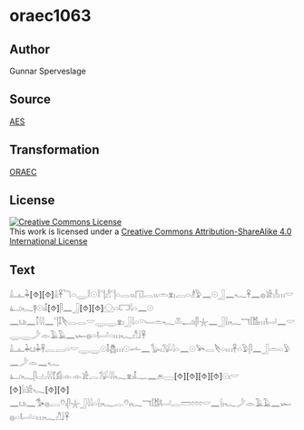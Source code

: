 # oraec1063

## Author

Gunnar Sperveslage

## Source

[AES](https://github.com/simondschweitzer/aes)

## Transformation

[ORAEC](https://oraec.github.io/)

## License

<a rel="license" href="http://creativecommons.org/licenses/by-sa/4.0/"><img alt="Creative Commons License" style="border-width:0" src="https://i.creativecommons.org/l/by-sa/4.0/88x31.png" /></a><br />This work is licensed under a <a rel="license" href="http://creativecommons.org/licenses/by-sa/4.0/">Creative Commons Attribution-ShareAlike 4.0 International License</a>

## Text

𓏙𓊵𓇓[⯑][⯑]𓏙𓋹𓆓𓏏𓇾𓎛𓇳𓎛𓊹𓀭𓊹𓏏𓂋𓏭𓉔𓂋𓏭𓏛𓁷𓏤𓐙𓏏𓁦𓅱𓈖𓇳𓃀𓈖𓆑𓋹𓈖𓐍𓀀𓁐𓏥𓎟<br>
𓂞𓆑𓊢𓇳𓏤𓄤[⯑]𓋴𓈖𓃀[⯑][⯑]𓈌𓏏𓉐𓇋𓏏𓈖𓇳<br>
𓈖𓂓𓏤𓈖𓎿𓇋𓇋𓈖𓊹𓄤𓌸𓂋𓂋𓎟𓇾𓇾𓁷𓏤𓃀𓇋𓏏𓎺𓄑𓏛𓆑𓌨𓂝𓏤𓋴𓇼𓈖𓃀𓍛𓏤𓆑𓄓𓀨𓏥𓂡𓈖𓎟𓇾𓇾𓌳𓁹𓄿𓄿𓈖𓆱𓐍𓏏𓂡𓏏𓏥𓆑𓀯𓄙𓋹<br>
𓏙𓊵𓇓𓂓𓇓𓋹𓐛𓐙𓏏𓎟𓇾𓇾𓇳𓄤𓆣𓏥𓇳𓌡𓈖𓅭𓏤𓅮𓇋𓏏𓈖𓇳𓅨𓂋𓌸𓏏𓏥𓋹𓏏𓅱𓋴𓈖𓃀𓏛𓏏𓅱𓈖𓌳𓁹𓈖𓆑<br>
𓂞𓆑𓋴𓐟𓇋𓇋𓄈𓀁𓁹𓁹𓀀𓐛𓅮𓇋𓇋𓆑𓁷𓏤𓄤𓊃𓈖𓂉𓈀[⯑][⯑][⯑][⯑]𓇳𓏤𓎟<br>
[⯑]𓍛𓏤𓀀𓆑[⯑][⯑]<br>
𓈖𓂓𓏤𓈖𓅜𓐍𓐙𓄣𓏤𓋴𓇼𓃀𓇋𓇋𓏏𓍛𓏤𓆑𓐛𓄣𓏤𓆑𓄓𓀨𓂡𓐛𓏠𓏌𓏌𓏌𓎟𓈖𓍛𓏤𓆑𓌳𓁹𓄿𓄿𓈖𓆱𓐍𓏏𓂡𓏏𓏥𓆑𓀯𓄙𓋹<br>
